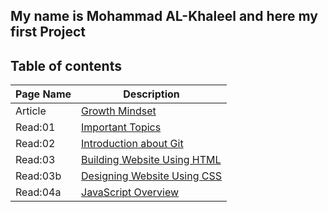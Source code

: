 ## **My name is Mohammad AL-Khaleel and here my first Project** 

## **Table of contents**
| Page Name      | Description |
| -----------    | ----------- |
| Article        |  [Growth Mindset](https://malkhaleel88.github.io/reading-notes/Article)  |
| Read:01        |    [Important Topics](https://malkhaleel88.github.io/reading-notes/Read:01)          |
| Read:02        |   [Introduction about Git](https://malkhaleel88.github.io/reading-notes/Read:02)           |
| Read:03        |     [Building Website Using HTML](https://malkhaleel88.github.io/reading-notes/Read:03)         |
| Read:03b        |     [Designing Website Using CSS](https://malkhaleel88.github.io/reading-notes/Read:03b)         |
| Read:04a       |     [JavaScript Overview](https://malkhaleel88.github.io/reading-notes/Read:04a)         |